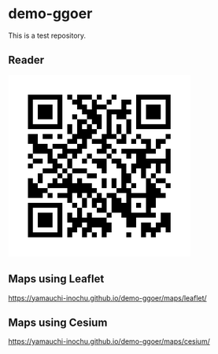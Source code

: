 # demo-ggoer
This is a test repository.


## Reader
![](reader.png) 

## Maps using Leaflet
https://yamauchi-inochu.github.io/demo-ggoer/maps/leaflet/


## Maps using Cesium
https://yamauchi-inochu.github.io/demo-ggoer/maps/cesium/